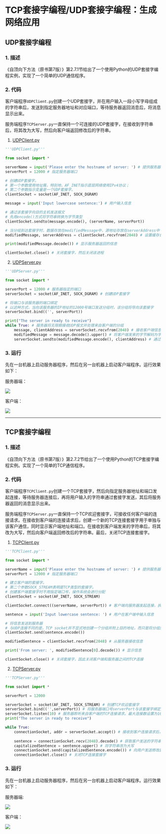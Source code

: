 # TCP套接字编程/UDP套接字编程：生成网络应用

## UDP套接字编程

### 1. 描述
《自顶向下方法（原书第7版）》第2.7.1节给出了一个使用Python的UDP套接字编程实例，实现了一个简单的UDP通信程序。

### 2. 代码

客户端程序`UDPClient.py`创建一个UDP套接字，并在用户输入一段小写字母组成的字符串后，发送到指定服务器地址和对应端口，等待服务器返回消息后，将消息显示出来。

服务端程序`TCPServer.py`一直保持一个可连接的UDP套接字，在接收到字符串后，将其改为大写，然后向客户端返回修改后的字符串。 

1. [UDPClient.py](UDPClient.py)
```python
'''UDPClient.py'''

from socket import *

serverName = input('Please enter the hostname of server: ') # 提供服务器的地址或主机名的字符串（若使用主机名将自动执行DNS lookup得到IP地址）。
serverPort = 12000 # 指定服务器端口

# 创建UDP套接字。
# 第一个参数使用地址簇，特别地，AF_INET指示底层网络使用IPv4协议；
# 第二个参数指示变量是一个UDP套接字。
clientSocket = socket(AF_INET, SOCK_DGRAM) 

message = input('Input lowercase sentence:') # 用户输入信息

# 通过该套接字向目的主机发送报文
# 先用encode()方式将字符串转换为字节类型
clientSocket.sendto(message.encode(), (serverName, serverPort)) 

# 当分组到达套接字时，数据存放在modifiedMessage中，源地址存放在serverAddress中
modifiedMessage, serverAddress = clientSocket.recvfrom(2048) # 设置缓存长度为2048

print(modifiedMessage.decode()) # 显示服务器返回的信息

clientSocket.close() # 关闭套接字，然后关闭该进程
```

2. [UDPServer.py](UDPServer.py)
```python
'''UDPServer.py'''

from socket import *

serverPort = 12000 # 服务器指定的端口
serverSocket = socket(AF_INET, SOCK_DGRAM) # 创建UDP套接字

# 将端口与该服务器的端口绑定
# 以这种方式，当向该服务器的IP地址的12000号端口发送分组时，该分组将导向该套接字
serverSocket.bind(('', serverPort))

print("The server in ready to receive")
while True: # 服务器将无限期接收UDP报文并处理来自客户端的分组
	message, clientAddress = serverSocket.recvfrom(2048) # 接收客户端信息，同时获得客户端地址
	modifiedMessage = message.decode().upper() # 将客户端发来的字节解码为字符串后变为大写
	serverSocket.sendto(modifiedMessage.encode(), clientAddress) # 通过已经获得的客户端地址，将修改后的信息发回客户端
```

### 3. 运行

先在一台机器上启动服务器程序，然后在另一台机器上启动客户端程序。运行效果如下：

服务器端：

<img src="UDPServer.png" />

客户端：

<img src="UDPClient.png" />

- - -

## TCP套接字编程

### 1. 描述

《自顶向下方法（原书第7版）》第2.7.2节给出了一个使用Python的TCP套接字编程实例。实现了一个简单的TCP通信程序。

### 2. 代码

客户端程序`TCPClient.py`创建一个TCP套接字，然后向指定服务器地址和端口发起连接，等待服务器连接后，再将用户输入的字符串通过套接字发送，其后将服务器返回的消息显示出来。

服务端程序`TCPServer.py`一直保持一个TCP欢迎套接字，可接收任何客户端的连接请求。在接收到客户端的连接请求后，创建一个新的TCP连接套接字用于单独与该客户通信，同时显示客户端地址和端口。在接收到客户端发来的字符串后，将其改为大写，然后向客户端返回修改后的字符串。最后，关闭TCP连接套接字。

1. [TCPClient.py](TCPClient.py)

```python
'''TCPClient.py'''

from socket import *

serverName = input('Please enter the hostname of server: ') # 提供服务器的地址或主机名的字符串
serverPort = 12000 # 指定服务器端口

# 建立客户端的套接字。
# 第二个参数SOCK_STREAM表明是TCP类型的套接字。
# 创建客户端套接字时不用指定端口号，操作系统会进行分配
clientSocket = socket(AF_INET, SOCK_STREAM) 

clientSocket.connect((serverName, serverPort)) # 客户端向服务器发起连接，执行三次握手，建立起TCP连接

sentence = input('Input lowercase sentence: ') # 用户在客户端中输入信息

# 将信息发送到服务器
# 与UDP连接不同的是，TCP socket并不显式地创建一个分组并附上目的地址，而只是将分组放入TCP连接中
clientSocket.send(sentence.encode())

modifiedSentence = clientSocket.recvfrom(2048) # 从服务器接收信息

print('From server: ', modifiedSentence[0].decode()) # 显示信息

clientSocket.close() # 关闭套接字，因此关闭客户端和服务器之间的TCP连接
```

2. [TCPServer.py](TCPServer.py)

```python
'''TCPServer.py'''

from socket import *

serverPort = 12000

serverSocket = socket(AF_INET, SOCK_STREAM) # 创建TCP欢迎套接字
serverSocket.bind(('',serverPort)) # 将服务器端口号serverPort与该套接字绑定起来
serverSocket.listen(10) # 服务器聆听来自客户端的TCP连接请求。最大连接数设置为10
print("The server in ready to receive")

while True:
	connectionSocket, addr = serverSocket.accept() # 接收到客户连接请求后，调用accept函数建立新的TCP连接套接字
	
	sentence = connectionSocket.recv(2048).decode() # 获取客户发送的字符串
	capitalizedSentence = sentence.upper() # 将字符串改为大写
	connectionSocket.send(capitalizedSentence.encode()) # 向用户发送修改后的字符串
	connectionSocket.close() # 关闭TCP连接套接字
```

### 3. 运行

先在一台机器上启动服务器程序，然后在另一台机器上启动客户端程序。运行效果如下：

服务器端:

<img src="TCPServer.png" />

客户端：

<img src="TCPClient.png" />